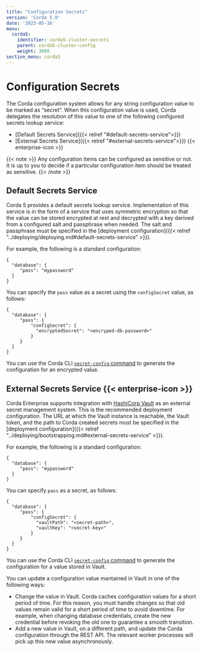 ```yaml
---
title: "Configuration Secrets"
version: 'Corda 5.0'
date: '2023-05-16'
menu:
  corda5:
    identifier: corda5-cluster-secrets
    parent: corda5-cluster-config
    weight: 3000
section_menu: corda5
---
```


# Configuration Secrets

The Corda configuration system allows for any string configuration value to be marked as “secret”. When this configuration value is used, Corda delegates the resolution of this value to one of the following configured secrets lookup service:
* [Default Secrets Service]({{< relref "#default-secrets-service">}})
* [External Secrets Service]({{< relref "#external-secrets-service">}}) {{< enterprise-icon >}}

{{< note >}}
Any configuration items can be configured as sensitive or not. It is up to you to decide if a particular configuration item should be treated as sensitive.
{{< /note >}}

## Default Secrets Service

Corda 5 provides a default secrets lookup service. Implementation of this service is in the form of a service that uses symmetric encryption so that the value can be stored encrypted at rest and decrypted with a key derived from a configured salt and passphrase when needed. The salt and passphrase must be specified in the [deployment configuration]({{< relref "../deploying/deploying.md#default-secrets-service" >}}).

For example, the following is a standard configuration:

```
{
  "database": {
     "pass": "mypassword"
  }
}
```

You can specify the `pass` value as a secret using the `configSecret` value, as follows:

```
{
  "database": {
     "pass": {
         "configSecret": {
           "encryptedSecret": "<encryped-db-password>"
         }
     }
  }
}
```

You can use the Corda CLI <a href = "../../reference/corda-cli/secret-config.md">`secret-config` command</a> to generate the configuration for an encrypted value.

## External Secrets Service {{< enterprise-icon >}}

Corda Enterprise supports integration with [HashiCorp Vault](https://www.vaultproject.io/) as an external secret management system. This is the recommended deployment configuration. The URL at which the Vault instance is reachable, the Vault token, and the path to Corda created secrets must be specified in the [deployment configuration]({{< relref "../deploying/bootstrapping.md#external-secrets-service" >}}).

For example, the following is a standard configuration:

```
{
  "database": {
     "pass": "mypassword"
  }
}
```

You can specify `pass` as a secret, as follows:

```
{
  "database": {
     "pass": {
         "configSecret": {
           "vaultPath": "<secret-path>",
           "vaultKey": "<secret-key>"
         }
     }
  }
}
```

You can use the Corda CLI <a href = "../../reference/corda-cli/secret-config.md">`secret-config` command</a> to generate the configuration for a value stored in Vault.

You can update a configuration value mantained in Vault in one of the following ways:
* Change the value in Vault. Corda caches configuration values for a short period of time. For this reason, you must handle changes so that old values remain valid for a short period of time to avoid downtime. For example, when changing database credentials, create the new credential before revoking the old one to guarantee a smooth transition.
* Add a new value in Vault, on a different path, and update the Corda configuration through the REST API. The relevant worker processes will pick up this new value asynchronously.
